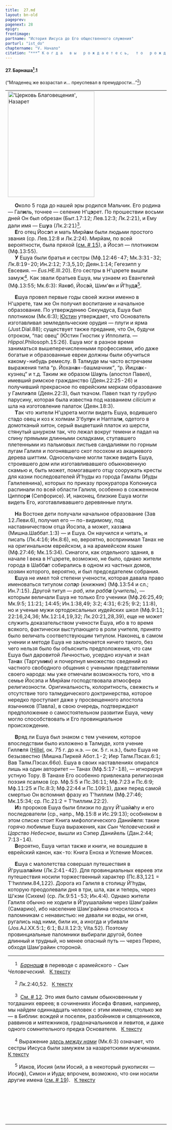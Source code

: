 ```yaml
---
title:  27.md 
layout: bn-old
pageprev: 
pagenext: 28
epigr: 
frontimage: 
partname: "История Иисуса до Его общественного служения"
parturl: "ist_do"
chaptername: "V. Начало"
citation: "***“ К о г д а   в ы   р о ж д а е т е с ь,   т о   р о ж д а е т е с ь   н а   п р о к л я т и е;   и   к о г д а   у м и р а е т е,   т о   п о л у ч а е т е   в   у д е л   с в о й   п р о к л я т и е ”*<br>   (Сир.41:12).**"
---
```


#### 27\. Барнаша[<sup>1</sup>](#prim1 "Барнаша")<span id="1"></span>.1  
(“Младенец же возрастал и... преуспевал в премудрости...”[<sup>2</sup>](#prim2)<span id="2"></span>)





<table>
<colgroup>
<col style="width: 100%" />
</colgroup>
<tbody>
<tr class="odd">
<td><img src="img/nazareth.jpg" width="270" height="330" alt="&#39;Церковь Благовещения&#39;, Назарет" />
<p>     <strong>О</strong>коло 5 года до нашей эры родился Мальчик. Его родина — Гал<strong>и</strong>ль, точнее — селение H'ц<strong>э</strong>рет. По прошествии восьми дней Он был обрезан (Быт.17:12; Лев.12:3; Лк.2:21), и Ему дали имя — Еш<strong>у</strong>а (Лк.2:21)<a href="#prim3" title="Ешуа"><sup>3</sup></a><span id="3"></span>.<br />
     <strong>Е</strong>го отец Йос<strong>э</strong>п и мать Мирй<strong>а</strong>м были людьми простого звания (ср. Лев.12:8 и Лк.2:24). Мирйам, по всей вероятности, была пряхой (<a href="15.htm" title="Его родители">см. # 15</a>), а Йосэп — плотником (Мф.13:55).<br />
     <strong>У</strong> Ешуа были братья и сестры (Мф.12:46-47; Мк.3:31-32; Лк.8:19-20; Ин.2:12; 7:3,5,10; Деян.1:14; Гегезипп у Евсевия. — <em>Eus.</em>HE.III.20). Его сестры в H'цэрете вышли замуж<a href="#prim4" title="Здесь между нами"><sup>4</sup></a><span id="4"></span>. Как звали братьев Ешуа, мы узнаем из Евангелий (Мф.13:55; Мк.6:3): Яак<strong>о</strong>б, Йос<strong>э</strong>й, Шим'<strong>о</strong>н и Й'hуд<strong>а</strong><a href="#prim5" title="Имена братьев"><sup>5</sup></a><span id="5"></span>.</p>
<p>     <strong>Е</strong>шуа провел первые годы своей жизни именно в H'цэрете, там же Он получил воспитание и начальное образование. По утверждению Секундуса, Ешуа был плотником (Мк.6:3); <a href="people/justinus.htm" title="Юстин">Юстин</a> утверждает, что Основатель изготавливал земледельческие орудия — плуги и ярма (<em>Just.</em>Dial.88); существует также предание, что Он, будучи отроком, “пас овец” (Юстин Гностик у Ипполита. — <em>Hippol.</em>Philosoph.15:26). Ешуа мог в разное время заниматься вышеперечисленными профессиями, ибо даже богатые и образованные евреи должны были обучиться какому-нибудь ремеслу. В Талмуде мы часто встречаем выражения типа “р. Йохан<strong>а</strong>н-башмачник”, “р. Йицх<strong>а</strong>к-кузнец” и т.д. Таким же образом Ша<strong>у</strong>ль (апостол Павел), имевший римское гражданство (Деян.22:25-26) и получивший прекрасное по еврейским меркам образование у Гамли<strong>э</strong>ля (Деян.22:3), был ткачом. Павел ткал ту грубую парусину, которая была известна под названием <em>cilicium</em> и шла на изготовление палаток (Деян.18:3).<br />
     <strong>Т</strong>ак что жители H'цэрета могли видеть Ешуа, водившего стадо овец и коз к холмам З'бул<strong>у</strong>н и Hаптал<strong>и</strong>, одетого в домотканый хитон, серый выцветший платок из шерсти, стянутый шнурком так, что лежал вокруг темени и падал на спину прямыми длинными складками, ступавшего плетенными из пальмовых листьев сандалиями по горным лугам Галиля и погонявшего скот посохом из акациевого дерева шиттим. Односельчане могли также видеть Ешуа, строившего дом или изготавливавшего обыкновенную скамью и, быть может, помогавшего отцу сооружать кресты для казни последователей Й'hуды из города Гамалы (Иуды Галилеянина), которых по приказу прокуратора Копониуса распинали по всей области Галиля, особенно в сожженном Циппор<strong>и</strong> (Сепфорисе). И, наконец, близкие Ешуа могли видеть Его, изготавливавшего деревянные плуги.</p>
<p>     <strong>H</strong>а Востоке дети получали начальное образование (Зав 12.Леви.6), получил его — по-видимому, под наставничеством отца Йосэпа, а может, хазз<strong>а</strong>на (Мишна.Шаббат.1:3) — и Ешуа. Он научился и читать, и писать (Лк.4:16; Ин.8:6), но, вероятно, воспринимал Танах не на оригинальном еврейском, а на арамейском языке (Мф.27:46; Мк.15:34). Синагоги, как отдельного здания, в начале I века в H'цэрете, возможно, не было, однако жители города в Шабб<strong>а</strong>т собирались в одном из частных домов, хозяин которого, вероятно, и был председателем собрания.<br />
     <strong>Е</strong>шуа не имел той степени учености, которая давала право именоваться титулом <em>соп<strong>э</strong>р</em> (<em>книжник</em>) (Мф.13:54 и сл.; Ин.7:15). Другой титул — <em>раб</em>, или <em>рабб<strong>а</strong></em> (<em>учитель</em>), — которым величали Ешуа не только Его ученики (Мф.26:25,49; Мк.9:5; 11:21; 14:45; Ин.1:38,49; 3:2; 4:31; 6:25; 9:2; 11:8), но и ученые мужи ортодоксальных иудейских школ (Мф.9:11; 22:16,24,36; Мк.12:14,19,32; Лк.20:21,28,39), еще не может служить доказательством учености Ешуа, ибо в то время всякого, фактически выступающего в роли учителя, принято было величать соответствующим титулом. Hаконец, в самом учении и методе Ешуа не заключается ничего такого, без чего нельзя было бы объяснить предположения, что сам Ешуа был даровитой Личностью, усердно изучал и знал Тан<strong>а</strong>х (Таргум<strong>и</strong>м) и почерпнул множество сведений из частного свободного общения с учеными представителями своего народа: мы уже отмечали возможность того, что в семье Йосэпа и Мирйам господствовала атмосфера религиозности. Оригинальность, колоритность, свежесть и отсутствие того талмудического доктринерства, которое нередко проступает даже у просвещенного апостола язычников (Павла), в свою очередь, подтверждают предположение о самостоятельном развитии Ешуа, чему могло способствовать и Его провинциальное происхождение.</p>
<p>     <strong>В</strong>ряд ли Ешуа был знаком с тем учением, которое впоследствии было изложено в Талмуде, хотя учение Гилл<strong>е</strong>ля (<a href="javascript:popUp%20(&#39;img/hillel.gif&#39;,%2090,%2050,%20&#39;&#39;)">Hillel</a>, ок. 75 г. до н.э. — ок. 5 г. н.э.), было Ешуа не безызвестно (Мишна.Пиркей Абот.1-2; Иер Талм.Пэсах.6:1; Вав Талм.Пэсах.66<em>а</em>). Ешуа в своих наставлениях опирался лишь на один авторитет — Танах (Мф.5:17-18), — игнорируя устную Тору. В Танахе Его особенно привлекала религиозная поэзия псалмов (ср. Мф.5:5 и Пс.36:11; Мф.7:23 и Пс.6:9; Мф.11:25 и Пс.8:3; Мф.22:44 и Пс.109:1), даже перед самой смертью Он вспомнил фразу из Т'hиллим (Мф.27:46; Мк.15:34; ср. Пс.21:2 = Т'hиллим.22:2).<br />
     <strong>И</strong>з пророков Ешуа были близки по духу Й'шай<strong>а</strong>hу и его последователи (ср., напр., Мф.15:8 и Ис.29:13); особняком в этом списке стоит Книга мифологического Даний<strong>е</strong>ля: такие горячо любимые Ешуа выражения, как <em>Сын Человеческий</em> и <em>Царство Hебесное</em>, вышли из Сэпер Данийель (Дан.2:44; 7:13-14).<br />
     <strong>В</strong>ероятно, Ешуа читал также и книги, не вошедшие в еврейcкий канон, как-то: Книга Еноха и Успение Моисея.</p>
<p>     <strong>Е</strong>шуа с малолетства совершал путешествия в Й'рушал<strong>a</strong>йим (Лк.2:41-42). Для провинциальных евреев эти путешествия носили торжественный характер (Пс.83,121 = Т'hиллим.84,122). Дорога из Галиля в столицу Й'hуды, которую преодолевали дня в три, шла, как и теперь, через Ш'кэм (Сихем) (ср. Лк.9:51-53; Ин.4:4). Однако жители Галиля обычно не ходили в Й'рушалайим через Шам'рaйин (Самарию), ибо население Шам'райина относилось к паломникам с ненавистью: не давали ни воды, ни огня, ругались над ними, били их, а иногда и убивали (<em>Jos.</em>AJ.XX.5:1; 6:1; BJ.II.12:3; Vita.52). Поэтому провинциальные паломники выбирали другой, более длинный и трудный, но менее опасный путь — через Перею, обходя Шам'райин стороной.</p>
<hr />
<span id="prim1"></span> <span id="prim1"></span>
<p>     <sup>1</sup>  <a href="javascript:popUp%20(&#39;img/bn_bn1.gif&#39;,%20560,%2070,%20&#39;&#39;)"><em>Барнаш<strong>а</strong></em></a> в переводе с арамейского - <em>Сын Человеческий</em>.   <a href="#1" title="Назад, к тексту">К тексту</a><br />
<span id="prim2"></span></p>
<p>     <sup>2</sup> Лк.2:40,52.   <a href="#2" title="Назад, к тексту">К тексту</a><br />
<span id="prim3"></span></p>
<p>     <sup>3</sup>  <a href="12.htm" title="Его имя">См. # 12</a>. Это имя было самым обыкновенным у тогдашних евреев; в сочинениях Иосифа Флавия, например, мы найдем одиннадцать человек с этим именем, столько же — в Библии: вождей и поселян, разбойников и священников, раввинов и мятежников, градоначальников и левитов, и даже одного сомнительного предка Основателя.   <a href="#3" title="Назад, к тексту">К тексту</a><br />
<span id="prim4"></span></p>
<p>     <sup>4</sup> Выражение <a href="javascript:popUp%20(&#39;img/hwde.gif&#39;,%20290,%2050,%20&#39;&#39;)"><em>здесь между нами</em></a> (Мк.6:3) означает, что сестры Иисуса были замужем за назаретскими мужчинами.   <a href="#4" title="Назад, к тексту">К тексту</a><br />
<span id="prim5"></span></p>
<p>     <sup>5</sup> Иаков, Иосия (или Иосий, а в некоторый рукописях — Иосиф), Симон и Иуда; впрочем, возможно, что они носили другие имена (<a href="19.htm#achim" title="Братья">см. # 19</a>).   <a href="#5" title="Назад, к тексту">К тексту</a><br />
</p>
<p> </p>

     

<p> </p></td>
</tr>
</tbody>
</table>


